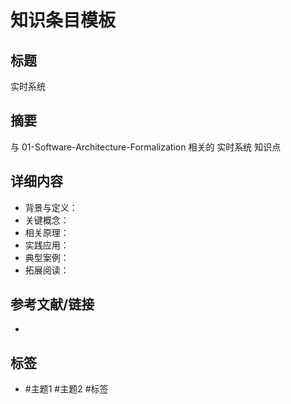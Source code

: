 # 知识条目模板

## 标题

实时系统

## 摘要

与 01-Software-Architecture-Formalization 相关的 实时系统 知识点

## 详细内容

- 背景与定义：
- 关键概念：
- 相关原理：
- 实践应用：
- 典型案例：
- 拓展阅读：

## 参考文献/链接

-

## 标签

- #主题1 #主题2 #标签
